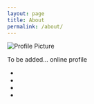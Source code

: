 ```yaml
---
layout: page
title: About
permalink: /about/
---
```


<img src="{{ site.baseurl }}/assets/profile-placeholder.gif" title="Profile Picture" class="profile">

To be added...
online profile
* [Github]: https://github.com/ayushedu
* [Twitter]: https://twitter.com/ayushva
* [LinkedIn]: https://www.linkedin.com/in/ayushv/
* [Stackoverflow]: https://stackoverflow.com/users/story/6065591
